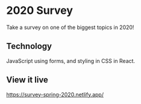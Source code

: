 # 2020 Survey 

Take a survey on one of the biggest topics in 2020!

## Technology

JavaScript using forms, and styling in CSS in React.

## View it live

https://survey-spring-2020.netlify.app/
